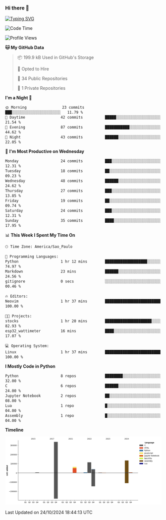### Hi there 👋

<a href="https://git.io/typing-svg"><img src="https://readme-typing-svg.herokuapp.com?font=Fira+Code&duration=2000&pause=100&center=true&vCenter=true&multiline=true&width=720&height=175&lines=Gui's+are+a+lie%2C+they+are+just+front-ends+to+the+shell.;Through+the+shell%2C+I+gain+sudo.;Through+sudo%2C+I+gain+power.;Through+power%2C+I+gain+root.;Through+root%2C+my+chains+are+broken.;uid%3D0+shall+free+me...." alt="Typing SVG" /></a>


<!--START_SECTION:waka-->
![Code Time](http://img.shields.io/badge/Code%20Time-1%2C012%20hrs%2057%20mins-blue)

![Profile Views](http://img.shields.io/badge/Profile%20Views-6-blue)

**🐱 My GitHub Data** 

> 📦 199.9 kB Used in GitHub's Storage 
 > 
> 💼 Opted to Hire
 > 
> 📜 34 Public Repositories 
 > 
> 🔑 1 Private Repositories 
 > 
**I'm a Night 🦉** 

```text
🌞 Morning                23 commits          ███░░░░░░░░░░░░░░░░░░░░░░   11.79 % 
🌆 Daytime                42 commits          █████░░░░░░░░░░░░░░░░░░░░   21.54 % 
🌃 Evening                87 commits          ███████████░░░░░░░░░░░░░░   44.62 % 
🌙 Night                  43 commits          ██████░░░░░░░░░░░░░░░░░░░   22.05 % 
```
📅 **I'm Most Productive on Wednesday** 

```text
Monday                   24 commits          ███░░░░░░░░░░░░░░░░░░░░░░   12.31 % 
Tuesday                  18 commits          ██░░░░░░░░░░░░░░░░░░░░░░░   09.23 % 
Wednesday                48 commits          ██████░░░░░░░░░░░░░░░░░░░   24.62 % 
Thursday                 27 commits          ███░░░░░░░░░░░░░░░░░░░░░░   13.85 % 
Friday                   19 commits          ██░░░░░░░░░░░░░░░░░░░░░░░   09.74 % 
Saturday                 24 commits          ███░░░░░░░░░░░░░░░░░░░░░░   12.31 % 
Sunday                   35 commits          ████░░░░░░░░░░░░░░░░░░░░░   17.95 % 
```


📊 **This Week I Spent My Time On** 

```text
🕑︎ Time Zone: America/Sao_Paulo

💬 Programming Languages: 
Python                   1 hr 12 mins        ███████████████████░░░░░░   74.97 % 
Markdown                 23 mins             ██████░░░░░░░░░░░░░░░░░░░   24.56 % 
gitignore                0 secs              ░░░░░░░░░░░░░░░░░░░░░░░░░   00.46 % 

🔥 Editors: 
Neovim                   1 hr 37 mins        █████████████████████████   100.00 % 

🐱‍💻 Projects: 
stocks                   1 hr 20 mins        █████████████████████░░░░   82.93 % 
esp32_wattimeter         16 mins             ████░░░░░░░░░░░░░░░░░░░░░   17.07 % 

💻 Operating System: 
Linux                    1 hr 37 mins        █████████████████████████   100.00 % 
```

**I Mostly Code in Python** 

```text
Python                   8 repos             ████████░░░░░░░░░░░░░░░░░   32.00 % 
C                        6 repos             ██████░░░░░░░░░░░░░░░░░░░   24.00 % 
Jupyter Notebook         2 repos             ██░░░░░░░░░░░░░░░░░░░░░░░   08.00 % 
Lua                      1 repo              █░░░░░░░░░░░░░░░░░░░░░░░░   04.00 % 
Assembly                 1 repo              █░░░░░░░░░░░░░░░░░░░░░░░░   04.00 % 
```



**Timeline**

![Lines of Code chart](https://raw.githubusercontent.com/Gedankenn/Gedankenn/main/assets/bar_graph.png)


 Last Updated on 24/10/2024 18:44:13 UTC
<!--END_SECTION:waka-->

